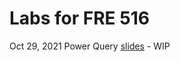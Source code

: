 # Labs for FRE 516

Oct 29, 2021 Power Query [slides](https://raw.githack.com/limkrisha/mfre-fre516-2021/main/presentation/lab_presentation.html) - WIP
